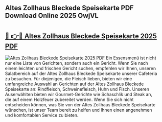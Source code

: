 ## Altes Zollhaus Bleckede Speisekarte PDF Download Online 2025 OwjVL

# <h2><a href="http://gc6nt9t.nevu.top/?p=Altes+Zollhaus+Bleckede+Speisekarte">🔗 👉🔴 Altes Zollhaus Bleckede Speisekarte 2025 PDF</a></h2>

[![Altes Zollhaus Bleckede Speisekarte 2025 PDF](https://i.imgur.com/dBaPXMq.png)](http://gc6nt9t.nevu.top/?p=Altes+Zollhaus+Bleckede+Speisekarte)
Ein Essensmenü ist nicht nur eine Liste von Gerichten, sondern auch ein Gericht. Wenn Sie nach einem leichten und frischen Gericht suchen, empfehlen wir Ihnen, unseren Salatbereich auf der Altes Zollhaus Bleckede Speisekarte unserer Cafeteria zu besuchen. Für diejenigen, die Fleisch lieben, bieten wir eine umfangreiche Auswahl an Gerichten auf der Altes Zollhaus Bleckede Speisekarte an: Rindfleisch, Schweinefleisch, Huhn und Fisch. Unseren Auserwählten bieten wir Gourmet-Gerichte wie Schaschlik und Steak an, die auf einem Holzfeuer zubereitet werden. Wenn Sie sich nicht entscheiden können, was Sie von der Altes Zollhaus Bleckede Speisekarte wünschen, ist unser Team bereit zu helfen und Ihnen einen angenehmen und komfortablen Service zu bieten.
